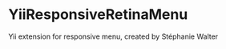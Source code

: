 YiiResponsiveRetinaMenu
=======================

Yii extension for responsive menu, created by Stéphanie Walter
